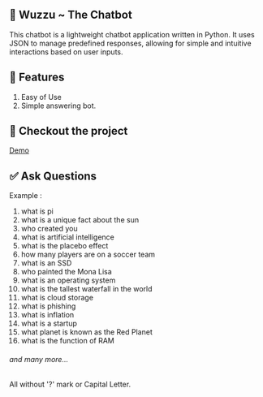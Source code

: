 ## 🤖 Wuzzu ~ The Chatbot
This chatbot is a lightweight chatbot application written in Python. 
It uses JSON to manage predefined responses, allowing for simple and intuitive interactions based on user inputs.

## 📑 Features
<ol>
  <li>
    Easy of Use
  </li>
  <li>Simple answering bot.</li>
</ol>

## 🚀 Checkout the project
[Demo](https://shristi-talks.streamlit.app/)

## ✅ Ask Questions 
Example : 
<ol>
  <li>what is pi</li>
  <li>what is a unique fact about the sun</li>
  <li>who created you</li>
  <li>what is artificial intelligence</li>
  <li>what is the placebo effect</li>
  <li>how many players are on a soccer team</li>
  <li>what is an SSD</li>
  <li>who painted the Mona Lisa</li>
  <li>what is an operating system</li>
  <li>what is the tallest waterfall in the world</li>
  <li>what is cloud storage</li>
  <li>what is phishing</li>
  <li>what is inflation</li>
  <li>what is a startup</li>
  <li>what planet is known as the Red Planet</li>
  <li>what is the function of RAM</li>
</ol>
<h6>and many more...</h6>
All without '?' mark or Capital Letter.

